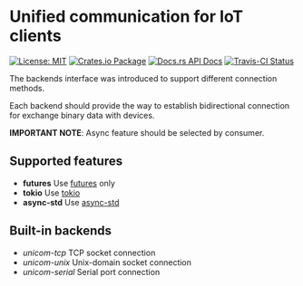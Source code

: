 # Unified communication for IoT clients

[![License: MIT](https://img.shields.io/badge/License-MIT-brightgreen.svg)](https://opensource.org/licenses/MIT)
[![Crates.io Package](https://img.shields.io/crates/v/unicom.svg?style=popout)](https://crates.io/crates/unicom)
[![Docs.rs API Docs](https://docs.rs/unicom/badge.svg)](https://docs.rs/unicom)
[![Travis-CI Status](https://travis-ci.com/katyo/unicom.svg?branch=master)](https://travis-ci.com/katyo/unicom)

The backends interface was introduced to support different connection methods.

Each backend should provide the way to establish bidirectional connection for exchange binary data with devices.

**IMPORTANT NOTE**: Async feature should be selected by consumer.

## Supported features

* __futures__ Use [futures](https://docs.rs/futures/) only
* __tokio__ Use [tokio](https://docs.rs/tokio/)
* __async-std__ Use [async-std](https://docs.rs/async-std/)

## Built-in backends

* _unicom-tcp_ TCP socket connection
* _unicom-unix_ Unix-domain socket connection
* _unicom-serial_ Serial port connection
